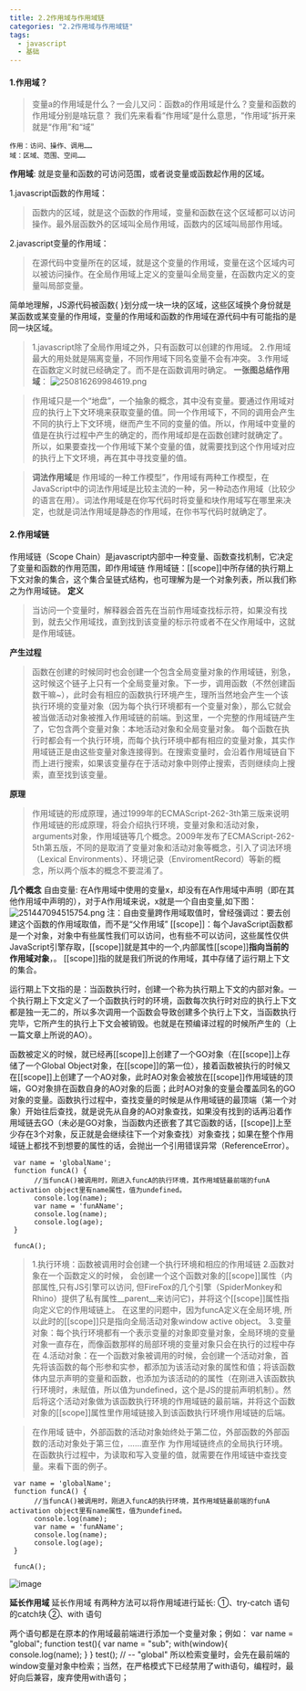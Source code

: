 ```yaml
---
title: 2.2作用域与作用域链
categories: "2.2作用域与作用域链"
tags:
  - javascript
  - 基础
---
```

#### 1.作用域？

> 变量a的作用域是什么？一会儿又问：函数a的作用域是什么？变量和函数的作用域分别是啥玩意？
我们先来看看“作用域”是什么意思，“作用域”拆开来就是“作用”和“域”
```
作用：访问、操作、调用……
域：区域、范围、空间……
```
**作用域**: 就是变量和函数的可访问范围，或者说变量或函数起作用的区域。

1.javascript函数的作用域：
> 函数内的区域，就是这个函数的作用域，变量和函数在这个区域都可以访问操作。最外层函数外的区域叫全局作用域，函数内的区域叫局部作用域。

2.javascript变量的作用域：
> 在源代码中变量所在的区域，就是这个变量的作用域，变量在这个区域内可以被访问操作。在全局作用域上定义的变量叫全局变量，在函数内定义的变量叫局部变量。

简单地理解，JS源代码被函数{ }划分成一块一块的区域，这些区域换个身份就是某函数或某变量的作用域，变量的作用域和函数的作用域在源代码中有可能指的是同一块区域。

> 1.javascript除了全局作用域之外，只有函数可以创建的作用域。
2.作用域最大的用处就是隔离变量，不同作用域下同名变量不会有冲突。
3.作用域在函数定义时就已经确定了。而不是在函数调用时确定。
**一张图总结作用域**：
![250816269984619.png](https://upload-images.jianshu.io/upload_images/17535584-c8935fafa001fe7b.png?imageMogr2/auto-orient/strip%7CimageView2/2/w/1240)

>作用域只是一个“地盘”，一个抽象的概念，其中没有变量。要通过作用域对应的执行上下文环境来获取变量的值。同一个作用域下，不同的调用会产生不同的执行上下文环境，继而产生不同的变量的值。所以，作用域中变量的值是在执行过程中产生的确定的，而作用域却是在函数创建时就确定了。
所以，如果要查找一个作用域下某个变量的值，就需要找到这个作用域对应的执行上下文环境，再在其中寻找变量的值。

> **词法作用域**是  作用域的一种工作模型”，作用域有两种工作模型，在JavaScript中的词法作用域是比较主流的一种，另一种动态作用域（比较少的语言在用）。词法作用域是在你写代码时将变量和块作用域写在哪里来决定，也就是词法作用域是静态的作用域，在你书写代码时就确定了。

#### 2.作用域链
作用域链（Scope Chain）是javascript内部中一种变量、函数查找机制，它决定了变量和函数的作用范围，即作用域链
作用域链：[[scope]]中所存储的执行期上下文对象的集合，这个集合呈链式结构，也可理解为是一个对象列表，所以我们称之为作用域链。
**定义**
> 当访问一个变量时，解释器会首先在当前作用域查找标示符，如果没有找到，就去父作用域找，直到找到该变量的标示符或者不在父作用域中，这就是作用域链。

**产生过程**
>函数在创建的时候同时也会创建一个包含全局变量对象的作用域链，别急，这时候这个链子上只有一个全局变量对象。下一步，调用函数（不然创建函数干嘛~），此时会有相应的函数执行环境产生，理所当然地会产生一个该执行环境的变量对象（因为每个执行环境都有一个变量对象），那么它就会被当做活动对象被推入作用域链的前端。到这里，一个完整的作用域链产生了，它包含两个变量对象：本地活动对象和全局变量对象。
每个函数在执行时都会有一个执行环境，而每个执行环境中都有相应的变量对象，其实作用域链正是由这些变量对象连接得到。在搜索变量时，会沿着作用域链自下而上进行搜索，如果该变量存在于活动对象中则停止搜索，否则继续向上搜索，直至找到该变量。

**原理**
> 作用域链的形成原理，通过1999年的ECMAScript-262-3th第三版来说明作用域链的形成原理，将会介绍执行环境，变量对象和活动对象，arguments对象，作用域链等几个概念。2009年发布了ECMAScript-262-5th第五版，不同的是取消了变量对象和活动对象等概念，引入了词法环境（Lexical Environments）、环境记录（EnviromentRecord）等新的概念，所以两个版本的概念不要混淆了。

**几个概念**
自由变量: 在A作用域中使用的变量x，却没有在A作用域中声明（即在其他作用域中声明的），对于A作用域来说，x就是一个自由变量,如下图：
![251447094515754.png](https://upload-images.jianshu.io/upload_images/17535584-4568329f3a95e6d8.png?imageMogr2/auto-orient/strip%7CimageView2/2/w/1240)
注：自由变量跨作用域取值时，曾经强调过：要去创建这个函数的作用域取值，而不是“父作用域”
[[scope]]：每个JavaScript函数都是一个对象，对象中有些属性我们可以访问，也有些不可以访问，这些属性仅供JavaScript引擎存取，[[scope]]就是其中的一个,内部属性[[scope]]**指向当前的作用域对象**，。
[[scope]]指的就是我们所说的作用域，其中存储了运行期上下文的集合。

运行期上下文指的是：当函数执行时，创建一个称为执行期上下文的内部对象。一个执行期上下文定义了一个函数执行时的环境，函数每次执行时对应的执行上下文都是独一无二的，所以多次调用一个函数会导致创建多个执行上下文，当函数执行完毕，它所产生的执行上下文会被销毁。也就是在预编译过程的时候所产生的（上一篇文章上所说的AO）。



函数被定义的时候，就已经再[[scope]]上创建了一个GO对象（在[[scope]]上存储了一个Global Object对象，在[[scope]]的第一位），接着函数被执行的时候又在[[scope]]上创建了一个AO对象，此时AO对象会被放在[[scope]]作用域链的顶端，GO对象排在函数自身的AO对象的后面；此时AO对象的变量会覆盖同名的GO对象的变量。函数执行过程中，查找变量的时候是从作用域链的最顶端（第一个对象）开始往后查找，就是说先从自身的AO对象查找，如果没有找到的话再沿着作用域链去GO（未必是GO对象，当函数内还嵌套了其它函数的话，[[scope]]上至少存在3个对象，反正就是会继续往下一个对象查找）对象查找；如果在整个作用域链上都找不到想要的属性的话，会抛出一个引用错误异常（ReferenceError）。

```
 var name = 'globalName';
 function funcA() {
      //当funcA()被调用时，刚进入funcA的执行环境，其作用域链最前端的funA activation object里有name属性，值为undefined。
      console.log(name);
      var name = 'funAName';
      console.log(name);
      console.log(age);
 }

 funcA();
 ```
> 1.执行环境：函数被调用时会创建一个执行环境和相应的作用域链
2.函数对象
​ 在一个函数定义的时候， 会创建一个这个函数对象的[[scope]]属性（内部属性,只有JS引擎可以访问, 但FireFox的几个引擎（SpiderMonkey和Rhino）提供了私有属性__parent__来访问它)，并将这个[[scope]]属性指向定义它的作用域链上。 在这里的问题中，因为funcA定义在全局环境, 所以此时的[[scope]]只是指向全局活动对象window active object。
3.变量对象：每个执行环境都有一个表示变量的对象即变量对象，全局环境的变量对象一直存在，而像函数那样的局部环境的变量对象只会在执行的过程中存在
4.活动对象：在一个函数对象被调用的时候，会创建一个活动对象，首先将该函数的每个形参和实参，都添加为该活动对象的属性和值；将该函数体内显示声明的变量和函数，也添加为该活动的的属性（在刚进入该函数执行环境时，未赋值，所以值为undefined，这个是JS的提前声明机制）。
​ 然后将这个活动对象做为该函数执行环境的作用域链的最前端，并将这个函数对象的[[scope]]属性里作用域链接入到该函数执行环境作用域链的后端。


> 在作用域 链中，外部函数的活动对象始终处于第二位，外部函数的外部函数的活动对象处于第三位，......直至作
为作用域链终点的全局执行环境。
  在函数执行过程中，为读取和写入变量的值，就需要在作用域链中查找变量。来看下面的例子。

 ```
  var name = 'globalName';
  function funcA() {
       //当funcA()被调用时，刚进入funcA的执行环境，其作用域链最前端的funA activation object里有name属性，值为undefined。
       console.log(name);
       var name = 'funAName';
       console.log(name);
       console.log(age);
  }

  funcA();
  ```
  ![image](http://upload-images.jianshu.io/upload_images/17535584-1d45cb5f44a77fcc.png?imageMogr2/auto-orient/strip%7CimageView2/2/w/1240)

**延长作用域**
延长作用域
有两种方法可以将作用域进行延长:
①、try-catch 语句的catch块
②、with 语句

两个语句都是在原本的作用域最前端进行添加一个变量对象；例如：
var name = "global";
function test(){
    var name = "sub";
    with(window){
        console.log(name);
    }
}
test(); // -- "global"
所以检索变量时，会先在最前端的window变量对象中检索；当然，在严格模式下已经禁用了with语句，编程时，最好向后兼容，废弃使用with语句；
